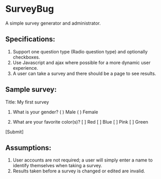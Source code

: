 SurveyBug
=========

A simple survey generator and administrator.

Specifications:
---------------

1. Support one question type (Radio question type) and optionally checkboxes.
2. Use Javascript and ajax where possible for a more dynamic user experience.
3. A user can take a survey and there should be a page to see results.

Sample survey:
--------------

Title: My first survey

1. What is your gender?
(  ) Male
(  ) Female

2. What are your favorite color(s)?
[  ] Red
[  ] Blue
[  ] Pink
[  ] Green

[Submit]

Assumptions:
------------

1. User accounts are not required; a user will simply enter a name to identify themselves when taking a survey.
2. Results taken before a survey is changed or edited are invalid.
